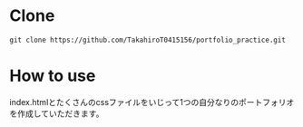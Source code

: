 # Clone

```rb:ターミナル/コマンドプロンプト
git clone https://github.com/TakahiroT0415156/portfolio_practice.git
```

# How to use

index.htmlとたくさんのcssファイルをいじって1つの自分なりのポートフォリオを作成していただきます。